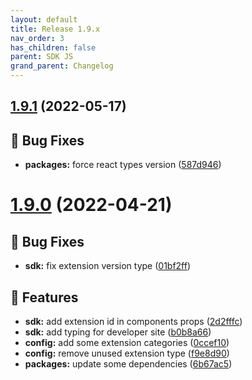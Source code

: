 ```yaml
---
layout: default
title: Release 1.9.x
nav_order: 3
has_children: false
parent: SDK JS
grand_parent: Changelog
---
```


## [1.9.1](https://github.com/lumapps/lumapps-sdk-js/compare/v1.9.0...v1.9.1) (2022-05-17)

## 🐛 Bug Fixes

* **packages:** force react types version ([587d946](https://github.com/lumapps/lumapps-sdk-js/commit/587d946cb319880824c199902e4a7982de322295))

# [1.9.0](https://github.com/lumapps/lumapps-sdk-js/compare/v1.8.1...v1.9.0) (2022-04-21)

## 🐛 Bug Fixes

- **sdk:** fix extension version type ([01bf2ff](https://github.com/lumapps/lumapps-sdk-js/commit/01bf2ffc2ed9223becddb47544b7a49b35dafb65))

## 🚀 Features

- **sdk:** add extension id in components props ([2d2fffc](https://github.com/lumapps/lumapps-sdk-js/commit/2d2fffc4b9bbf33f5c286e6cda763087963a1505))
- **sdk:** add typing for developer site ([b0b8a66](https://github.com/lumapps/lumapps-sdk-js/commit/b0b8a66f13c9dbdd626cfa5af9c136623250e22b))
- **config:** add some extension categories ([0ccef10](https://github.com/lumapps/lumapps-sdk-js/commit/0ccef103090770364b1a249d038a51867d24433f))
- **config:** remove unused extension type ([f9e8d90](https://github.com/lumapps/lumapps-sdk-js/commit/f9e8d90c28713e06ea059d6427355c2f48607ea7))
- **packages:** update some dependencies ([6b67ac5](https://github.com/lumapps/lumapps-sdk-js/commit/6b67ac5c5cd5d047acd1f4731d5faa55f20a6d75))
